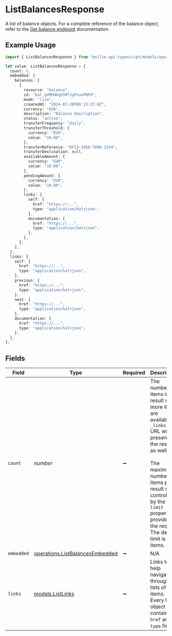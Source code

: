 # ListBalancesResponse

A list of balance objects. For a complete reference of the balance
object, refer to the [Get balance endpoint](get-balance) documentation.

## Example Usage

```typescript
import { ListBalancesResponse } from "mollie-api-typescript/models/operations";

let value: ListBalancesResponse = {
  count: 5,
  embedded: {
    balances: [
      {
        resource: "balance",
        id: "bal_gVMhHKqSSRYJyPsuoPNFH",
        mode: "live",
        createdAt: "2024-03-20T09:13:37.0Z",
        currency: "EUR",
        description: "Balance description",
        status: "active",
        transferFrequency: "daily",
        transferThreshold: {
          currency: "EUR",
          value: "10.00",
        },
        transferReference: "RF12-3456-7890-1234",
        transferDestination: null,
        availableAmount: {
          currency: "EUR",
          value: "10.00",
        },
        pendingAmount: {
          currency: "EUR",
          value: "10.00",
        },
        links: {
          self: {
            href: "https://...",
            type: "application/hal+json",
          },
          documentation: {
            href: "https://...",
            type: "application/hal+json",
          },
        },
      },
    ],
  },
  links: {
    self: {
      href: "https://...",
      type: "application/hal+json",
    },
    previous: {
      href: "https://...",
      type: "application/hal+json",
    },
    next: {
      href: "https://...",
      type: "application/hal+json",
    },
    documentation: {
      href: "https://...",
      type: "application/hal+json",
    },
  },
};
```

## Fields

| Field                                                                                                                                                                                                                                                                     | Type                                                                                                                                                                                                                                                                      | Required                                                                                                                                                                                                                                                                  | Description                                                                                                                                                                                                                                                               | Example                                                                                                                                                                                                                                                                   |
| ------------------------------------------------------------------------------------------------------------------------------------------------------------------------------------------------------------------------------------------------------------------------- | ------------------------------------------------------------------------------------------------------------------------------------------------------------------------------------------------------------------------------------------------------------------------- | ------------------------------------------------------------------------------------------------------------------------------------------------------------------------------------------------------------------------------------------------------------------------- | ------------------------------------------------------------------------------------------------------------------------------------------------------------------------------------------------------------------------------------------------------------------------- | ------------------------------------------------------------------------------------------------------------------------------------------------------------------------------------------------------------------------------------------------------------------------- |
| `count`                                                                                                                                                                                                                                                                   | *number*                                                                                                                                                                                                                                                                  | :heavy_minus_sign:                                                                                                                                                                                                                                                        | The number of items in this result set. If more items are available, a `_links.next` URL will be present in the result<br/>as well.<br/><br/>The maximum number of items per result set is controlled by the `limit` property provided in the request. The default<br/>limit is 50 items. | 5                                                                                                                                                                                                                                                                         |
| `embedded`                                                                                                                                                                                                                                                                | [operations.ListBalancesEmbedded](../../models/operations/listbalancesembedded.md)                                                                                                                                                                                        | :heavy_minus_sign:                                                                                                                                                                                                                                                        | N/A                                                                                                                                                                                                                                                                       |                                                                                                                                                                                                                                                                           |
| `links`                                                                                                                                                                                                                                                                   | [models.ListLinks](../../models/listlinks.md)                                                                                                                                                                                                                             | :heavy_minus_sign:                                                                                                                                                                                                                                                        | Links to help navigate through the lists of items. Every URL object will contain an `href` and a `type` field.                                                                                                                                                            |                                                                                                                                                                                                                                                                           |